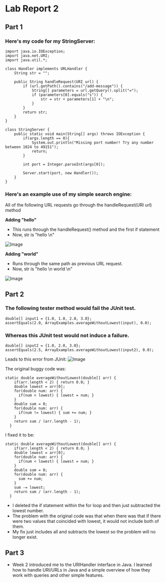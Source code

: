 # Lab Report 2 

## Part 1
<!-- Show the code for your Simplest Search Engine from week 2 (use a code block in Markdown). Then, show three screenshots of using it including at least one add and one query, showing the URL in the browser and the response on the page.

For each screenshot, describe:

Which methods in your code are called
What the values of the relevant arguments to those methods are, and the values of any relevant fields of the class
If those values change, how they change by the time the request is done processing --> 

### **Here's my code for my StringServer:**

```
import java.io.IOException;
import java.net.URI;
import java.util.*;

class Handler implements URLHandler {
    String str = "";

    public String handleRequest(URI url) {
        if (url.getPath().contains("/add-message")) {
            String[] parameters = url.getQuery().split("=");
            if (parameters[0].equals("s")) {
                str = str + parameters[1] + "\n";
            }
        } 
        return str;
    }
}

class StringServer {
    public static void main(String[] args) throws IOException {
        if(args.length == 0){
            System.out.println("Missing port number! Try any number between 1024 to 49151");
            return;
        }

        int port = Integer.parseInt(args[0]);

        Server.start(port, new Handler());
    }
}
```
### **Here's an example use of my simple search engine:**
All of the following URL requests go through the handleRequest(URI url) method

**Adding "hello"**
- This runs through the handleRequest() method and the first if statement
- Now, str is "hello \n"

![Image](https://cdn.discordapp.com/attachments/1062889449396129903/1068015468549521418/Screenshot_2023-01-25_at_7.52.05_PM.png)


**Adding "world"**
- Runs through the same path as previous URL request.
- Now, str is "hello \n world \n"

![Image](https://cdn.discordapp.com/attachments/1062889449396129903/1067962336280858676/Screenshot_2023-01-25_at_4.20.59_PM.png)

## Part 2
<!-- Choose one of the bugs from lab 3.

Provide:

A failure-inducing input for the buggy program, as a JUnit test and any associated code (write it as a code block in Markdown)
An input that doesn’t induce a failure, as a JUnit test and any associated code (write it as a code block in Markdown)
The symptom, as the output of running the tests (provide it as a screenshot of running JUnit with at least the two inputs above)
The bug, as the before-and-after code change required to fix it (as two code blocks in Markdown)
Briefly describe why the fix addresses the issue. -->

### **The following tester method would fail the JUnit test.**
```
double[] input1 = {1.0, 1.0, 2.0, 3.0};
assertEquals(2.0, ArrayExamples.averageWithoutLowest(input), 0.0);
```
### **Whereas this JUnit test would not induce a failure.**
```
double[] input2 = {1.0, 2.0, 3.0};
assertEquals(2.5, ArrayExamples.averageWithoutLowest(input2), 0.0);
```
Leads to this error from JUnit:
![Image](https://cdn.discordapp.com/attachments/1062889449396129903/1067984955046633542/Screenshot_2023-01-25_at_5.50.48_PM.png)

The original buggy code was:
```
static double averageWithoutLowest(double[] arr) {
    if(arr.length < 2) { return 0.0; }
    double lowest = arr[0];
    for(double num: arr) {
      if(num < lowest) { lowest = num; }
    }
    double sum = 0;
    for(double num: arr) {
      if(num != lowest) { sum += num; }
    }
    return sum / (arr.length - 1);
  }
  ```

I fixed it to be:
```
static double averageWithoutLowest(double[] arr) {
    if(arr.length < 2) { return 0.0; }
    double lowest = arr[0];
    for(double num: arr) {
      if(num < lowest) { lowest = num; }
    }
    double sum = 0;
    for(double num: arr) {
      sum += num;
    }
    sum -= lowest;
    return sum / (arr.length - 1);
  }
```
- I deleted the if statement within the for loop and then just subtracted the lowest number.
- The problem with the original code was that when there was that if there were two values that coincided with lowest, it would not include both of them.
- My fix just includes all and subtracts the lowest so the problem will no longer exist.

## Part 3
- Week 2 introduced me to the URIHandler interface in Java. I learned how to handle URI/URLs in Java and a simple overview of how they work with queries and other simple features.